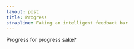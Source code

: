 ```yaml
---
layout: post
title: Progress
strapline: Faking an intelligent feedback bar 
---
```


Progress for progress sake?